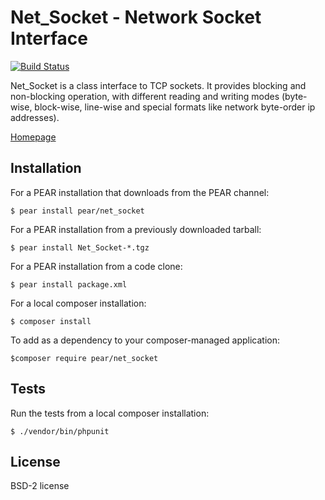 # Net_Socket - Network Socket Interface

[![Build Status](https://travis-ci.org/pear/Net_Socket.svg?branch=master)](https://travis-ci.org/pear/Net_Socket)
    

Net_Socket is a class interface to TCP sockets. It provides blocking
and non-blocking operation, with different reading and writing modes
(byte-wise, block-wise, line-wise and special formats like network
byte-order ip addresses).

[Homepage](http://pear.php.net/package/Net_Socket/)


## Installation
For a PEAR installation that downloads from the PEAR channel:

`$ pear install pear/net_socket`

For a PEAR installation from a previously downloaded tarball:

`$ pear install Net_Socket-*.tgz`

For a PEAR installation from a code clone:

`$ pear install package.xml`

For a local composer installation:

`$ composer install`

To add as a dependency to your composer-managed application:

`$composer require pear/net_socket`


## Tests
Run  the tests from a local composer installation:

`$ ./vendor/bin/phpunit`


## License
BSD-2 license
